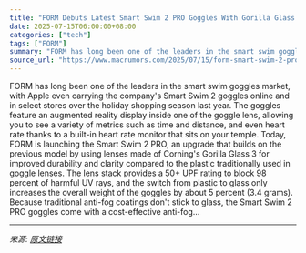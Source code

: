 ```yaml
---
title: "FORM Debuts Latest Smart Swim 2 PRO Goggles With Gorilla Glass 3"
date: 2025-07-15T06:00:00+08:00
categories: ["tech"]
tags: ["FORM"]
summary: "FORM has long been one of the leaders in the smart swim goggles market, with Apple even carrying the company's Smart Swim 2 goggles online and in select stores over the holiday shopping season last ye"
source_url: "https://www.macrumors.com/2025/07/15/form-smart-swim-2-pro-goggles/"
---
```


FORM has long been one of the leaders in the smart swim goggles market, with Apple even carrying the company's Smart Swim 2 goggles online and in select stores over the holiday shopping season last year. The goggles feature an augmented reality display inside one of the goggle lens, allowing you to see a variety of metrics such as time and distance, and even heart rate thanks to a built-in heart rate monitor that sits on your temple. Today, FORM is launching the Smart Swim 2 PRO, an upgrade that builds on the previous model by using lenses made of Corning's Gorilla Glass 3 for improved durability and clarity compared to the plastic traditionally used in goggle lenses. The lens stack provides a 50+ UPF rating to block 98 percent of harmful UV rays, and the switch from plastic to glass only increases the overall weight of the goggles by about 5 percent (3.4 grams). Because traditional anti-fog coatings don't stick to glass, the Smart Swim 2 PRO goggles come with a cost-effective anti-fog...

---

*来源: [原文链接](https://www.macrumors.com/2025/07/15/form-smart-swim-2-pro-goggles/)*
